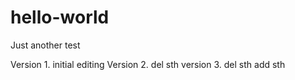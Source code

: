 # hello-world
Just another test

Version 1. initial editing
Version 2. del sth
version 3. del sth add sth
